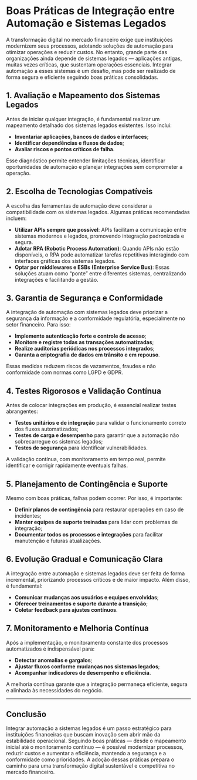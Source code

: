 # Boas Práticas de Integração entre Automação e Sistemas Legados

A transformação digital no mercado financeiro exige que instituições modernizem seus processos, adotando soluções de automação para otimizar operações e reduzir custos. No entanto, grande parte das organizações ainda depende de sistemas legados — aplicações antigas, muitas vezes críticas, que sustentam operações essenciais. Integrar automação a esses sistemas é um desafio, mas pode ser realizado de forma segura e eficiente seguindo boas práticas consolidadas.

## 1. Avaliação e Mapeamento dos Sistemas Legados

Antes de iniciar qualquer integração, é fundamental realizar um mapeamento detalhado dos sistemas legados existentes. Isso inclui:

- **Inventariar aplicações, bancos de dados e interfaces**;
- **Identificar dependências e fluxos de dados**;
- **Avaliar riscos e pontos críticos de falha**.

Esse diagnóstico permite entender limitações técnicas, identificar oportunidades de automação e planejar integrações sem comprometer a operação.

## 2. Escolha de Tecnologias Compatíveis

A escolha das ferramentas de automação deve considerar a compatibilidade com os sistemas legados. Algumas práticas recomendadas incluem:

- **Utilizar APIs sempre que possível**: APIs facilitam a comunicação entre sistemas modernos e legados, promovendo integração padronizada e segura.
- **Adotar RPA (Robotic Process Automation)**: Quando APIs não estão disponíveis, o RPA pode automatizar tarefas repetitivas interagindo com interfaces gráficas dos sistemas legados.
- **Optar por middlewares e ESBs (Enterprise Service Bus)**: Essas soluções atuam como “ponte” entre diferentes sistemas, centralizando integrações e facilitando a gestão.

## 3. Garantia de Segurança e Conformidade

A integração de automação com sistemas legados deve priorizar a segurança da informação e a conformidade regulatória, especialmente no setor financeiro. Para isso:

- **Implemente autenticação forte e controle de acesso**;
- **Monitore e registre todas as transações automatizadas**;
- **Realize auditorias periódicas nos processos integrados**;
- **Garanta a criptografia de dados em trânsito e em repouso**.

Essas medidas reduzem riscos de vazamentos, fraudes e não conformidade com normas como LGPD e GDPR.

## 4. Testes Rigorosos e Validação Contínua

Antes de colocar integrações em produção, é essencial realizar testes abrangentes:

- **Testes unitários e de integração** para validar o funcionamento correto dos fluxos automatizados;
- **Testes de carga e desempenho** para garantir que a automação não sobrecarregue os sistemas legados;
- **Testes de segurança** para identificar vulnerabilidades.

A validação contínua, com monitoramento em tempo real, permite identificar e corrigir rapidamente eventuais falhas.

## 5. Planejamento de Contingência e Suporte

Mesmo com boas práticas, falhas podem ocorrer. Por isso, é importante:

- **Definir planos de contingência** para restaurar operações em caso de incidentes;
- **Manter equipes de suporte treinadas** para lidar com problemas de integração;
- **Documentar todos os processos e integrações** para facilitar manutenção e futuras atualizações.

## 6. Evolução Gradual e Comunicação Clara

A integração entre automação e sistemas legados deve ser feita de forma incremental, priorizando processos críticos e de maior impacto. Além disso, é fundamental:

- **Comunicar mudanças aos usuários e equipes envolvidas**;
- **Oferecer treinamentos e suporte durante a transição**;
- **Coletar feedback para ajustes contínuos**.

## 7. Monitoramento e Melhoria Contínua

Após a implementação, o monitoramento constante dos processos automatizados é indispensável para:

- **Detectar anomalias e gargalos**;
- **Ajustar fluxos conforme mudanças nos sistemas legados**;
- **Acompanhar indicadores de desempenho e eficiência**.

A melhoria contínua garante que a integração permaneça eficiente, segura e alinhada às necessidades do negócio.

---

## Conclusão

Integrar automação a sistemas legados é um passo estratégico para instituições financeiras que buscam inovação sem abrir mão da estabilidade operacional. Seguindo boas práticas — desde o mapeamento inicial até o monitoramento contínuo — é possível modernizar processos, reduzir custos e aumentar a eficiência, mantendo a segurança e a conformidade como prioridades. A adoção dessas práticas prepara o caminho para uma transformação digital sustentável e competitiva no mercado financeiro.